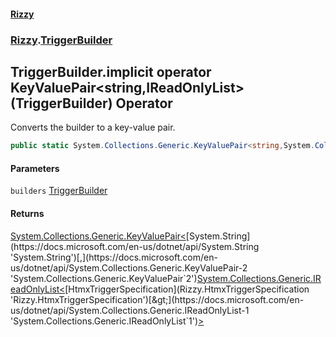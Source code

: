 #### [Rizzy](index 'index')
### [Rizzy](Rizzy 'Rizzy').[TriggerBuilder](Rizzy.TriggerBuilder 'Rizzy.TriggerBuilder')

## TriggerBuilder.implicit operator KeyValuePair<string,IReadOnlyList<HtmxTriggerSpecification>>(TriggerBuilder) Operator

Converts the builder to a key-value pair.

```csharp
public static System.Collections.Generic.KeyValuePair<string,System.Collections.Generic.IReadOnlyList<Rizzy.HtmxTriggerSpecification>> implicit operator KeyValuePair<string,IReadOnlyList<HtmxTriggerSpecification>>(Rizzy.TriggerBuilder builders);
```
#### Parameters

<a name='Rizzy.TriggerBuilder.op_ImplicitSystem.Collections.Generic.KeyValuePair_string,System.Collections.Generic.IReadOnlyList_Rizzy.HtmxTriggerSpecification__(Rizzy.TriggerBuilder).builders'></a>

`builders` [TriggerBuilder](Rizzy.TriggerBuilder 'Rizzy.TriggerBuilder')

#### Returns
[System.Collections.Generic.KeyValuePair&lt;](https://docs.microsoft.com/en-us/dotnet/api/System.Collections.Generic.KeyValuePair-2 'System.Collections.Generic.KeyValuePair`2')[System.String](https://docs.microsoft.com/en-us/dotnet/api/System.String 'System.String')[,](https://docs.microsoft.com/en-us/dotnet/api/System.Collections.Generic.KeyValuePair-2 'System.Collections.Generic.KeyValuePair`2')[System.Collections.Generic.IReadOnlyList&lt;](https://docs.microsoft.com/en-us/dotnet/api/System.Collections.Generic.IReadOnlyList-1 'System.Collections.Generic.IReadOnlyList`1')[HtmxTriggerSpecification](Rizzy.HtmxTriggerSpecification 'Rizzy.HtmxTriggerSpecification')[&gt;](https://docs.microsoft.com/en-us/dotnet/api/System.Collections.Generic.IReadOnlyList-1 'System.Collections.Generic.IReadOnlyList`1')[&gt;](https://docs.microsoft.com/en-us/dotnet/api/System.Collections.Generic.KeyValuePair-2 'System.Collections.Generic.KeyValuePair`2')